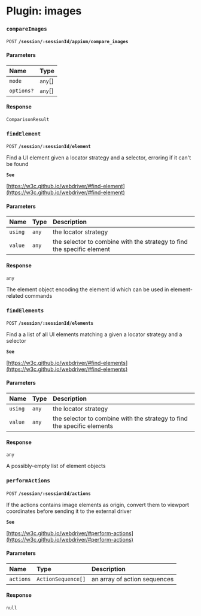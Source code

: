 # Plugin: images

### `compareImages`

`POST` **`/session/:sessionId/appium/compare_images`**

#### Parameters

| Name | Type |
| :------ | :------ |
| `mode` | `any`[] |
| `options?` | `any`[] |

#### Response

`ComparisonResult`

### `findElement`

`POST` **`/session/:sessionId/element`**

Find a UI element given a locator strategy and a selector, erroring if it can't be found

**`See`**

[https://w3c.github.io/webdriver/#find-element](https://w3c.github.io/webdriver/#find-element)

<!-- comment source: method-signature -->

#### Parameters

| Name | Type | Description |
| :------ | :------ | :------ |
| `using` | `any` | the locator strategy |
| `value` | `any` | the selector to combine with the strategy to find the specific element |

#### Response

`any`

The element object encoding the element id which can be used in element-related
commands

### `findElements`

`POST` **`/session/:sessionId/elements`**

Find a a list of all UI elements matching a given a locator strategy and a selector

**`See`**

[https://w3c.github.io/webdriver/#find-elements](https://w3c.github.io/webdriver/#find-elements)

<!-- comment source: method-signature -->

#### Parameters

| Name | Type | Description |
| :------ | :------ | :------ |
| `using` | `any` | the locator strategy |
| `value` | `any` | the selector to combine with the strategy to find the specific elements |

#### Response

`any`

A possibly-empty list of element objects

### `performActions`

`POST` **`/session/:sessionId/actions`**

If the actions contains image elements as origin, convert them to viewport coordinates before sending it to the external driver

**`See`**

[https://w3c.github.io/webdriver/#perform-actions](https://w3c.github.io/webdriver/#perform-actions)

<!-- comment source: method-signature -->

#### Parameters

| Name | Type | Description |
| :------ | :------ | :------ |
| `actions` | `ActionSequence[]` | an array of action sequences |

#### Response

`null`
